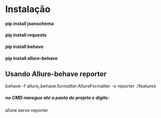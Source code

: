 # Instalação

#### pip install jsonschema
#### pip install requests
#### pip install behave
#### pip install allure-behave


## Usando Allure-behave reporter

behave -f allure_behave.formatter:AllureFormatter -o reporter ./features

##### no CMD navegue até a pasta do projeto e digite:
allure serve reporter


